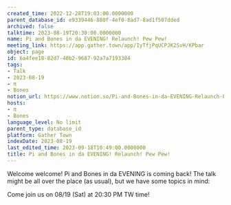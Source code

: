 ```yaml
---
created_time: 2022-12-28T19:03:00.0000000
parent_database_id: e9339446-880f-4ef0-8ad7-8ad1f507dded
archived: false
talktime: 2023-08-19T20:30:00.0000000
name: Pi and Bones in da EVENING! Relaunch! Pew Pew!
meeting_link: https://app.gather.town/app/IyTfjPqUCPJK2SvH/KPbar
object: page
id: 6a4fee18-82d7-40b2-9687-92a7a7193384
tags:
- Talk
- 2023-08-19
- π
- Bones
notion_url: https://www.notion.so/Pi-and-Bones-in-da-EVENING-Relaunch-Pew-Pew-6a4fee1882d740b2968792a7a7193384
hosts:
- π
- Bones
language_level: No limit
parent_type: database_id
platform: Gather Town
indexDate: 2023-08-19
last_edited_time: 2023-09-18T10:49:00.0000000
title: Pi and Bones in da EVENING! Relaunch! Pew Pew!
---
```


Welcome welcome! Pi and Bones in da EVENING is coming back! 
The talk might be all over the place (as usual), but we have some topics in mind:


   
   
   

Come join us on 08/19 (Sat) at 20:30 PM TW time!























